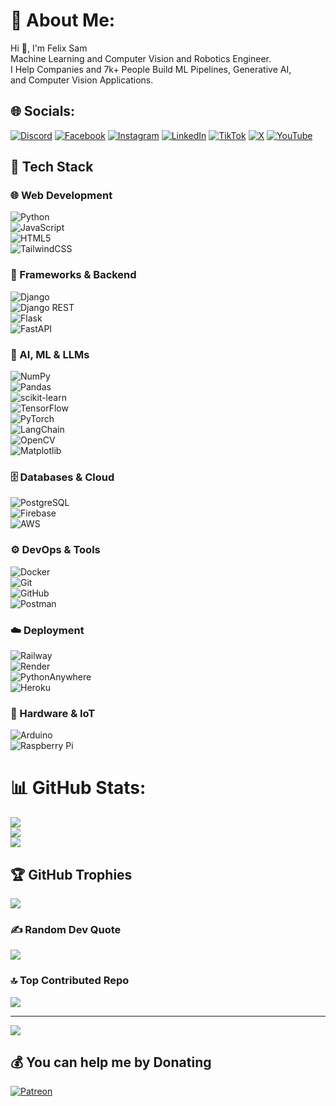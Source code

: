 # 💫 About Me:
Hi 👋, I'm Felix Sam<br>Machine Learning and Computer Vision and Robotics Engineer. <br>I Help Companies and 7k+ People Build ML Pipelines, Generative AI,<br>and Computer Vision Applications.


## 🌐 Socials:
[![Discord](https://img.shields.io/badge/Discord-%237289DA.svg?logo=discord&logoColor=white)](https://discord.gg/https://discord.gg/KKRQa3CU) [![Facebook](https://img.shields.io/badge/Facebook-%231877F2.svg?logo=Facebook&logoColor=white)](https://facebook.com/https://www.facebook.com/felix.nanor.3?mibextid=LQQJ4d) [![Instagram](https://img.shields.io/badge/Instagram-%23E4405F.svg?logo=Instagram&logoColor=white)](https://instagram.com/https://www.instagram.com/felix_samtech/) [![LinkedIn](https://img.shields.io/badge/LinkedIn-%230077B5.svg?logo=linkedin&logoColor=white)](https://linkedin.com/in/https://www.linkedin.com/in/felix-sam-nanor-4599b2204/) [![TikTok](https://img.shields.io/badge/TikTok-%23000000.svg?logo=TikTok&logoColor=white)](https://tiktok.com/@https://www.tiktok.com/@tech_watt.ai?_t=8qD6cuaq23Z&_r=1) [![X](https://img.shields.io/badge/X-black.svg?logo=X&logoColor=white)](https://x.com/https://x.com/Tech_Watt1) [![YouTube](https://img.shields.io/badge/YouTube-%23FF0000.svg?logo=YouTube&logoColor=white)](https://youtube.com/@https://youtube.com/channel/UCYSgyUIpL24MvXCKU8RRcRA) 

## 🚀 Tech Stack

### 🌐 Web Development  
![Python](https://img.shields.io/badge/python-3670A0?style=for-the-badge&logo=python&logoColor=ffdd54)  
![JavaScript](https://img.shields.io/badge/javascript-%23323330.svg?style=for-the-badge&logo=javascript&logoColor=%23F7DF1E)  
![HTML5](https://img.shields.io/badge/html5-%23E34F26.svg?style=for-the-badge&logo=html5&logoColor=white)  
![TailwindCSS](https://img.shields.io/badge/tailwindcss-%2338B2AC.svg?style=for-the-badge&logo=tailwind-css&logoColor=white)  

### 🧩 Frameworks & Backend  
![Django](https://img.shields.io/badge/django-%23092E20.svg?style=for-the-badge&logo=django&logoColor=white)  
![Django REST](https://img.shields.io/badge/DJANGO-REST-ff1709?style=for-the-badge&logo=django&logoColor=white&color=ff1709&labelColor=gray)  
![Flask](https://img.shields.io/badge/flask-%23000.svg?style=for-the-badge&logo=flask&logoColor=white)  
![FastAPI](https://img.shields.io/badge/FastAPI-005571?style=for-the-badge&logo=fastapi)  

### 🤖 AI, ML & LLMs  
![NumPy](https://img.shields.io/badge/numpy-%23013243.svg?style=for-the-badge&logo=numpy&logoColor=white)  
![Pandas](https://img.shields.io/badge/pandas-%23150458.svg?style=for-the-badge&logo=pandas&logoColor=white)  
![scikit-learn](https://img.shields.io/badge/scikit--learn-%23F7931E.svg?style=for-the-badge&logo=scikit-learn&logoColor=white)  
![TensorFlow](https://img.shields.io/badge/TensorFlow-%23FF6F00.svg?style=for-the-badge&logo=TensorFlow&logoColor=white)  
![PyTorch](https://img.shields.io/badge/PyTorch-%23EE4C2C.svg?style=for-the-badge&logo=PyTorch&logoColor=white)  
![LangChain](https://img.shields.io/badge/LangChain-000000?style=for-the-badge&logo=LangChain&logoColor=white)  
![OpenCV](https://img.shields.io/badge/opencv-%23white.svg?style=for-the-badge&logo=opencv&logoColor=white)  
![Matplotlib](https://img.shields.io/badge/Matplotlib-%23ffffff.svg?style=for-the-badge&logo=Matplotlib&logoColor=black)  

### 🗄️ Databases & Cloud  
![PostgreSQL](https://img.shields.io/badge/postgresql-316192.svg?style=for-the-badge&logo=postgresql&logoColor=white)  
![Firebase](https://img.shields.io/badge/firebase-a08021?style=for-the-badge&logo=firebase&logoColor=ffcd34)  
![AWS](https://img.shields.io/badge/AWS-%23FF9900.svg?style=for-the-badge&logo=amazon-aws&logoColor=white)  

### ⚙️ DevOps & Tools  
![Docker](https://img.shields.io/badge/docker-%230db7ed.svg?style=for-the-badge&logo=docker&logoColor=white)  
![Git](https://img.shields.io/badge/git-%23F05033.svg?style=for-the-badge&logo=git&logoColor=white)  
![GitHub](https://img.shields.io/badge/github-%23121011.svg?style=for-the-badge&logo=github&logoColor=white)  
![Postman](https://img.shields.io/badge/Postman-FF6C37?style=for-the-badge&logo=postman&logoColor=white)  

### ☁️ Deployment  
![Railway](https://img.shields.io/badge/railway-000000?style=for-the-badge&logo=railway&logoColor=white)  
![Render](https://img.shields.io/badge/Render-%46E3B7.svg?style=for-the-badge&logo=render&logoColor=white)  
![PythonAnywhere](https://img.shields.io/badge/pythonanywhere-%232F9FD7.svg?style=for-the-badge&logo=pythonanywhere&logoColor=151515)  
![Heroku](https://img.shields.io/badge/heroku-%23430098.svg?style=for-the-badge&logo=heroku&logoColor=white)  

### 🔌 Hardware & IoT  
![Arduino](https://img.shields.io/badge/-Arduino-00979D?style=for-the-badge&logo=Arduino&logoColor=white)  
![Raspberry Pi](https://img.shields.io/badge/Raspberry%20Pi-C51A4A?style=for-the-badge&logo=raspberrypi&logoColor=white)  

# 📊 GitHub Stats:
![](https://github-readme-stats.vercel.app/api?username=Tech-Watt&theme=dark&hide_border=false&include_all_commits=true&count_private=true)<br/>
![](https://github-readme-streak-stats.herokuapp.com/?user=Tech-Watt&theme=dark&hide_border=false)<br/>
![](https://github-readme-stats.vercel.app/api/top-langs/?username=Tech-Watt&theme=dark&hide_border=false&include_all_commits=true&count_private=true&layout=compact)

## 🏆 GitHub Trophies
![](https://github-profile-trophy.vercel.app/?username=Tech-Watt&theme=radical&no-frame=false&no-bg=false&margin-w=4)

### ✍️ Random Dev Quote
![](https://quotes-github-readme.vercel.app/api?type=vetical&theme=radical)

### 🔝 Top Contributed Repo
![](https://github-contributor-stats.vercel.app/api?username=Tech-Watt&limit=5&theme=dark&combine_all_yearly_contributions=true)

---
[![](https://visitcount.itsvg.in/api?id=Tech-Watt&icon=0&color=0)](https://visitcount.itsvg.in)

  ## 💰 You can help me by Donating
  [![Patreon](https://img.shields.io/badge/Patreon-F96854?style=for-the-badge&logo=patreon&logoColor=white)](https://patreon.com/https://www.patreon.com/TechWatt) 

  
<!-- Proudly created with GPRM ( https://gprm.itsvg.in ) -->
